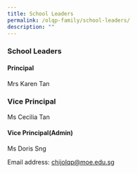 ```yaml
---
title: School Leaders
permalink: /olqp-family/school-leaders/
description: ""
---
```

### School Leaders

#### Principal 
Mrs Karen Tan 

### Vice Principal 
Ms Cecilia Tan

#### Vice Principal(Admin)

Ms Doris Sng  
  


Email address: [chijolqp@moe.edu.sg](mailto:chijolqp@moe.edu.sg)